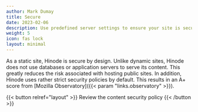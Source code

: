 ```yaml
---
author: Mark Dumay
title: Secure
date: 2023-02-06
description: Use predefined server settings to ensure your site is secure by default.
weight: 5
icon: fas lock
layout: minimal
---
```


As a static site, Hinode is secure by design. Unlike dynamic sites, Hinode does not use databases or application servers to serve its content. This greatly reduces the risk associated with hosting public sites. In addition, Hinode uses rather strict security policies by default. This results in an A+ score from [Mozilla Observatory]({{< param "links.observatory" >}}).

{{< button relref="layout" >}}
    Review the content security policy
{{< /button >}}
